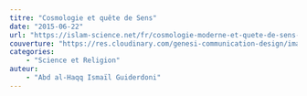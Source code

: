 ```yaml
---
titre: "Cosmologie et quête de Sens"
date: "2015-06-22"
url: "https://islam-science.net/fr/cosmologie-moderne-et-quete-de-sens-un-dialogue-sur-la-voie-de-la-connaissance-3525/"
couverture: "https://res.cloudinary.com/genesi-communication-design/image/upload/v1604579478/ihei/couvertures/1590700135_td92rp.png"
categories:
    - "Science et Religion"
auteur: 
	- "Abd al-Haqq Ismaïl Guiderdoni"
---
```

